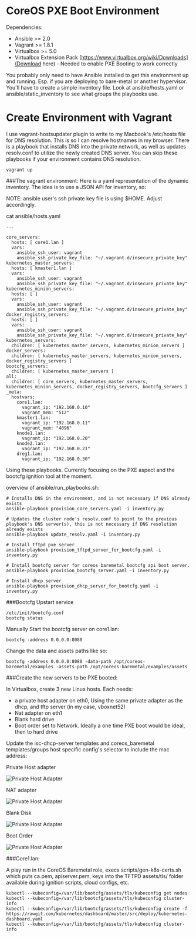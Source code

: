 CoreOS PXE Boot Environment
===================

Dependencies:
* Ansible >= 2.0
* Vagrant >= 1.8.1
* Virtualbox >= 5.0
* Virtualbox Extension Pack [https://www.virtualbox.org/wiki/Downloads](Download here) - Needed to enable PXE Booting to work correctly

You probably only need to have Ansible installed to get this environment up and running. Esp. if you are deploying to bare-metal or another hypervisor. You'll have to create a simple inventory file. Look at ansible/hosts.yaml or ansible/static_inventory to see what groups the playbooks use.

Create Environment with Vagrant
===============================

I use vagrant-hostsupdater plugin to write to my Macbook's /etc/hosts file for DNS resolution. This is so I can resolve hostnames in my browser. There is a playbook that installs DNS into the private network, as well as updates resolv.conf to utilize the newly created DNS server. You can skip these playbooks if your environment contains DNS resolution.
```
vagrant up
```

###The vagrant environment:
Here is a yaml representation of the dynamic inventory. The idea is to use a JSON API for inventory, so:

NOTE: ansible user's ssh private key file is using $HOME. Adjust accordingly.

cat ansible/hosts.yaml
```
---

core_servers:
  hosts: [ core1.lan ]
  vars:
    ansible_ssh_user: vagrant
    ansible_ssh_private_key_file: "~/.vagrant.d/insecure_private_key"
kubernetes_master_servers:
  hosts: [ kmaster1.lan ]
  vars:
    ansible_ssh_user: vagrant
    ansible_ssh_private_key_file: "~/.vagrant.d/insecure_private_key"
kubernetes_minion_servers:
  hosts: [ ]
  vars:
    ansible_ssh_user: vagrant
    ansible_ssh_private_key_file: "~/.vagrant.d/insecure_private_key"
docker_registry_servers:
  hosts: [ ]
  vars:
    ansible_ssh_user: vagrant
    ansible_ssh_private_key_file: "~/.vagrant.d/insecure_private_key"
kubernetes_servers:
  children: [ kubernetes_master_servers, kubernetes_minion_servers ]
docker_servers:
  children: [ kubernetes_master_servers, kubernetes_minion_servers, docker_registry_servers ]
bootcfg_servers:
  children: [ kubernetes_master_servers ]
all:
  children: [ core_servers, kubernetes_master_servers, kubernetes_minion_servers, docker_registry_servers, bootcfg_servers ]
_meta:
  hostvars:
    core1.lan:
      vagrant_ip: "192.168.0.10"
      vagrant_mem: "512"
    kmaster1.lan:
      vagrant_ip: "192.168.0.11"
      vagrant_mem: "4096"
    knode1.lan:
      vagrant_ip: "192.168.0.20"
    knode2.lan:
      vagrant_ip: "192.168.0.21"
    dreg1.lan:
      vagrant_ip: "192.168.0.30"
```

Using these playbooks. Currently focusing on the PXE aspect and the bootcfg ignition tool at the moment.

overview of ansible/run_playbooks.sh:
```
# Installs DNS in the environment, and is not necessary if DNS already exists
ansible-playbook provision_core_servers.yaml -i inventory.py

# Updates the cluster node's resolv.conf to point to the previous playbook's DNS server(s), this is not necessary if DNS resolution already exists
ansible-playbook update_resolv.yaml -i inventory.py

# Install tftpd pxe server
ansible-playbook provision_tftpd_server_for_bootcfg.yaml -i inventory.py

# Install bootcfg server for coreos baremetal bootcfg api boot server.
ansible-playbook provision_bootcfg_server.yaml -i inventory.py 

# Install dhcp server
ansible-playbook provision_dhcp_server_for_bootcfg.yaml -i inventory.py

```

###Bootcfg Upstart service
```
/etc/init/bootcfg.conf
bootcfg status
```
Manually Start the bootcfg server on core1.lan:
```
bootcfg -address 0.0.0.0:8080
```

Change the data and assets paths like so:
```
bootcfg -address 0.0.0.0:8080 -data-path /opt/coreos-baremetal/examples -assets-path /opt/coreos-baremetal/examples/assets
```

###Create the new servers to be PXE booted:

In Virtualbox, create 3 new Linux hosts.
Each needs:
* a private host adapter on eth0, Using the same private adapter as the dhcp, and tftp server (in my case, vboxnet52)
* Nat adapter on eth1
* Blank hard drive
* Boot order set to Network. Ideally a one time PXE boot would be ideal, then to hard drive

Update the isc-dhcp-server templates and coreos_baremetal templates/groups host specific config's selector to include the mac address:


Private Host adapter

![Private Host Adapter](https://raw.githubusercontent.com/chrisjalinsky/dhcp-pxe-coreos/master/install_images/virtualbox_private_net_adapter.png)

NAT adapter

![Private Host Adapter](https://raw.githubusercontent.com/chrisjalinsky/dhcp-pxe-coreos/master/install_images/virtualbox_nat_adapter.png)

Blank Disk

![Private Host Adapter](https://raw.githubusercontent.com/chrisjalinsky/dhcp-pxe-coreos/master/install_images/sata_disk.png)

Boot Order

![Private Host Adapter](https://raw.githubusercontent.com/chrisjalinsky/dhcp-pxe-coreos/master/install_images/boot_order.png)


###Core1.lan:

A play run in the CoreOS Baremetal role, execs scripts/gen-k8s-certs.sh which puts ca.pem, apiserver.pem, keys into the TFTPD assets/tls/ folder available during ignition scripts, cloud configs, etc.

```
kubectl --kubeconfig=/var/lib/bootcfg/assets/tls/kubeconfig get nodes
kubectl --kubeconfig=/var/lib/bootcfg/assets/tls/kubeconfig cluster-info
kubectl --kubeconfig=/var/lib/bootcfg/assets/tls/kubeconfig create -f https://rawgit.com/kubernetes/dashboard/master/src/deploy/kubernetes-dashboard.yaml
kubectl --kubeconfig=/var/lib/bootcfg/assets/tls/kubeconfig cluster-info
```

